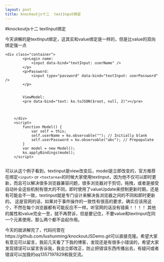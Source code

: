 ```yaml
---
layout: post
title: knockoutjs十二  textInput绑定
---
```

#knockoutjs十二  textInput绑定


今天讲解的是textInput绑定，这其实和value绑定是一样的，但是比value的双向绑定强一点

```
<div class="container">
        <p>Login name:
            <input data-bind="textInput: userName" />
        </p>
        <p>Password:
            <input type="password" data-bind="textInput: userPassword" />
        </p>


        ViewModel:
        <pre data-bind="text: ko.toJSON($root, null, 2)"></pre>

       

    </div>
    <script>
        function Model() {
            var self = this;
            self.userName = ko.observable(""); // Initially blank
            self.userPassword = ko.observable("abc"); // Prepopulate
        }
        var model = new Model();
        ko.applyBindings(model);
    </script>
    
```
可以从这个例子看到，textinput是view改变后，model是立即改变的，官方推荐在绑定`<input>` or `<textarea>`的时候大家使用textinput，因为他不仅可以即时更新，而且可以解决很多浏览器兼容问题，很多浏览器对于剪切，拖拽，或者是接受自动补全这些机制有很大的不同，即时使用了valueUpdate来控制更新时期，还是有可能会不一致，textinput就是专门设计来解决各浏览器之间的不同和即时更新的。
这是官网的话，如果对于事件操作的一致性有很高的要求，确实应该用这个，不然在每个浏览器都有可能反应不一样。听官网的话没有错奥！！！！
其他的属性和value完全一至，就不再赘诉，但是要记住，不要value和textinput在同一个元素使用，那么两个都不会起作用。

今天的就讲解完了，代码托管在https://github.com/lushunming/knockoutJSDemo.git可以直接克隆。希望大家有意见可以留言，我前几天看了下我的博客，发现还是有很多小错误的，希望大家发现错误可以留言告诉我，我会立即改正，防止把错误东西传播出去，有疑问或者错误可以加我的qq1357197829和我交流。
